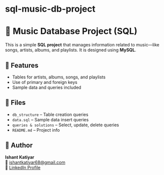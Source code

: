 # sql-music-db-project
# 🎵 Music Database Project (SQL)

This is a simple **SQL project** that manages information related to music—like songs, artists, albums, and playlists. It is designed using **MySQL**.

## 🔧 Features

- Tables for artists, albums, songs, and playlists
- Use of primary and foreign keys
- Sample data and queries included

## 📁 Files

- `db_structure` – Table creation queries
- `data.sql` – Sample data insert queries
- `queries & solutions` – Select, update, delete queries
- `README.md` – Project info

## 👤 Author

**Ishant Katiyar**  
📧 [ishantkatiyar68@gmail.com](mailto:ishantkatiyar68@gmail.com)  
🔗 [LinkedIn Profile](https://www.linkedin.com/in/ishantkatiyar/)
